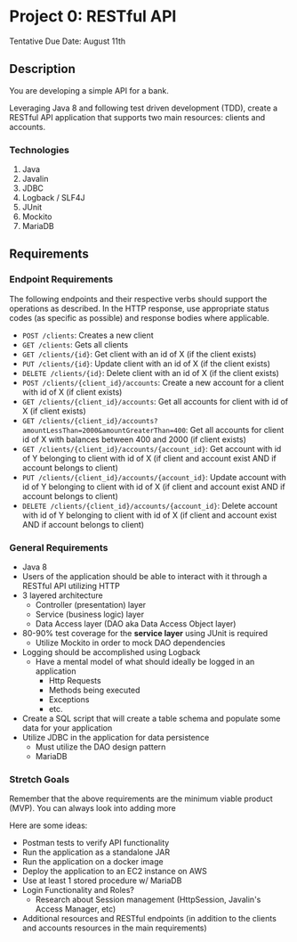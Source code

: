 # Project 0: RESTful API

Tentative Due Date: August 11th

## Description
You are developing a simple API for a bank.

Leveraging Java 8 and following test driven development (TDD), create a RESTful API application that supports two main resources: clients and accounts.

### Technologies
1. Java
2. Javalin
3. JDBC
4. Logback / SLF4J
5. JUnit
6. Mockito
7. MariaDB

## Requirements

### Endpoint Requirements
The following endpoints and their respective verbs should support the operations as described. In the HTTP response, use appropriate status codes (as specific as possible) and response bodies where applicable.

- `POST /clients`: Creates a new client
- `GET /clients`: Gets all clients
- `GET /clients/{id}`: Get client with an id of X (if the client exists)
- `PUT /clients/{id}`: Update client with an id of X (if the client exists)
- `DELETE /clients/{id}`: Delete client with an id of X (if the client exists)
- `POST /clients/{client_id}/accounts`: Create a new account for a client with id of X (if client exists)
- `GET /clients/{client_id}/accounts`: Get all accounts for client with id of X (if client exists)
- `GET /clients/{client_id}/accounts?amountLessThan=2000&amountGreaterThan=400`: Get all accounts for client id of X with balances between 400 and 2000 (if client exists)
- `GET /clients/{client_id}/accounts/{account_id}`: Get account with id of Y belonging to client with id of X (if client and account exist AND if account belongs to client)
- `PUT /clients/{client_id}/accounts/{account_id}`: Update account with id of Y belonging to client with id of X (if client and account exist AND if account belongs to client)
- `DELETE /clients/{client_id}/accounts/{account_id}`: Delete account with id of Y belonging to client with id of X (if client and account exist AND if account belongs to client)

### General Requirements
- Java 8
- Users of the application should be able to interact with it through a RESTful API utilizing HTTP
- 3 layered architecture
    - Controller (presentation) layer
    - Service (business logic) layer
    - Data Access layer (DAO aka Data Access Object layer)
- 80-90% test coverage for the **service layer** using JUnit is required
    - Utilize Mockito in order to mock DAO dependencies
- Logging should be accomplished using Logback
    - Have a mental model of what should ideally be logged in an application
        - Http Requests
        - Methods being executed
        - Exceptions
        - etc.
- Create a SQL script that will create a table schema and populate some data for your application
- Utilize JDBC in the application for data persistence
    - Must utilize the DAO design pattern
    - MariaDB

### Stretch Goals
Remember that the above requirements are the minimum viable product (MVP). You can always look into adding more

Here are some ideas:
- Postman tests to verify API functionality
- Run the application as a standalone JAR
- Run the application on a docker image
- Deploy the application to an EC2 instance on AWS
- Use at least 1 stored procedure w/ MariaDB
- Login Functionality and Roles?
    - Research about Session management (HttpSession, Javalin's Access Manager, etc)
- Additional resources and RESTful endpoints (in addition to the clients and accounts resources in the main requirements)